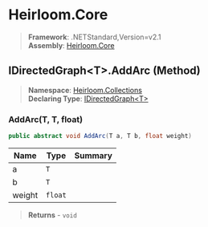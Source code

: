 # Heirloom.Core

> **Framework**: .NETStandard,Version=v2.1  
> **Assembly**: [Heirloom.Core][0]

## IDirectedGraph\<T>.AddArc (Method)

> **Namespace**: [Heirloom.Collections][0]  
> **Declaring Type**: [IDirectedGraph\<T>][1]

### AddArc(T, T, float)

```cs
public abstract void AddArc(T a, T b, float weight)
```

| Name   | Type    | Summary |
|--------|---------|---------|
| a      | `T`     |         |
| b      | `T`     |         |
| weight | `float` |         |

> **Returns** - `void`

[0]: ../../../Heirloom.Core.md
[1]: ../IDirectedGraph[T].md
